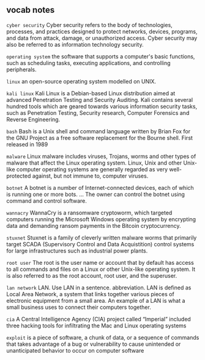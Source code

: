 ## vocab notes 

```cyber security```
Cyber security refers to the body of technologies, processes, and practices designed to protect networks, devices, programs, and data from attack, damage, or unauthorized access. Cyber security may also be referred to as information technology security.

```operating system```
the software that supports a computer's basic functions, such as scheduling tasks, executing applications, and controlling peripherals.

```linux```
an open-source operating system modelled on UNIX.

```kali linux```
Kali Linux is a Debian-based Linux distribution aimed at advanced Penetration Testing and Security Auditing. Kali contains several hundred tools which are geared towards various information security tasks, such as Penetration Testing, Security research, Computer Forensics and Reverse Engineering.

```bash```
Bash is a Unix shell and command language written by Brian Fox for the GNU Project as a free software replacement for the Bourne shell. First released in 1989

```malware```
Linux malware includes viruses, Trojans, worms and other types of malware that affect the Linux operating system. Linux, Unix and other Unix-like computer operating systems are generally regarded as very well-protected against, but not immune to, computer viruses.

```botnet```
A botnet is a number of Internet-connected devices, each of which is running one or more bots. ... The owner can control the botnet using command and control software.

```wannacry```
WannaCry is a ransomware cryptoworm, which targeted computers running the Microsoft Windows operating system by encrypting data and demanding ransom payments in the Bitcoin cryptocurrency.

```stuxnet```
Stuxnet is a family of cleverly written malware worms that primarily target SCADA (Supervisory Control and Data Acquistition) control systems for large infrastructures such as industrial power plants.

```root user```
The root is the user name or account that by default has access to all commands and files on a Linux or other Unix-like operating system. It is also referred to as the root account, root user, and the superuser.

```lan network```
LAN. Use LAN in a sentence. abbreviation. LAN is defined as Local Area Network, a system that links together various pieces of electronic equipment from a small area. An example of a LAN is what a small business uses to connect their computers together.

```cia```
A Central Intelligence Agency (CIA) project called “Imperial” included three hacking tools for infiltrating the Mac and Linux operating systems

```exploit```
 is a piece of software, a chunk of data, or a sequence of commands that takes advantage of a bug or vulnerability to cause unintended or unanticipated behavior to occur on computer software
